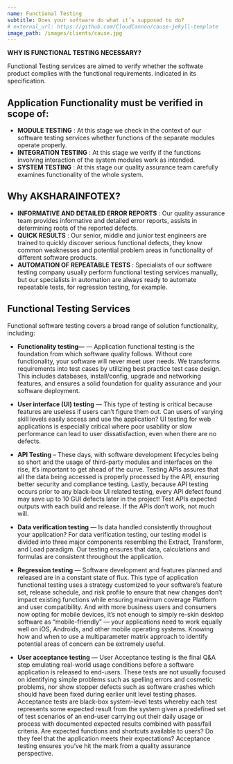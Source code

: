 ```yaml
---
name: Functional Testing
subtitle: Does your software do what it’s supposed to do?
# external_url: https://github.com/CloudCannon/cause-jekyll-template
image_path: /images/clients/cause.jpg
---
```


**WHY IS FUNCTIONAL TESTING NECESSARY?**

Functional Testing services are aimed to verify whether the softwate product complies with the functional requirements. indicated in its specification.


## Application Functionality must be verified in scope of:

* **MODULE TESTING** : At this stage we check in the context of our software testing services whether functions of the separate modules operate properly.
* **INTEGRATION TESTING** : At this stage we verify if the functions involving interaction of the system modules work as intended.
* **SYSTEM TESTING** : At this stage our quality assurance team carefully examines functionality of the whole system.


## Why AKSHARAINFOTEX?

* **INFORMATIVE AND DETAILED ERROR REPORTS** : Our quality assurance team provides informative and detailed error reports, assists in determining roots of the reported defects.
* **QUICK RESULTS** : Our senior, middle and junior test engineers are trained to quickly discover serious functional defects, they know common weaknesses and potential  problem areas in functionality of different software products.
* **AUTOMATION OF REPEATABLE TESTS** : Specialists of our software testing company usually perform functional testing services manually, but our specialists in automation are always ready to automate repeatable tests, for regression testing, for example.


## Functional Testing Services

Functional software testing covers a broad range of solution functionality, including:

* **Functionality testing—** — Application functional testing is the foundation from which software quality follows. Without core functionality, your software will never meet user needs. We transforms requirements into test cases by utilizing best practice test case design. This includes databases, install/config, upgrade and networking features, and ensures a solid foundation for quality assurance and your software deployment.

* **User interface (UI) testing** — This type of testing is critical because features are useless if users can’t figure them out. Can users of varying skill levels easily access and use the application? UI testing for web applications is especially critical where poor usability or slow performance can lead to user dissatisfaction, even when there are no defects.

* **API Testing** – These days, with software development lifecycles being so short and the usage of third-party modules and interfaces on the rise, it’s important to get ahead of the curve. Testing APIs assures that all the data being accessed is properly processed by the API, ensuring better security and compliance testing. Lastly, because API testing occurs prior to any black-box UI related testing, every API defect found may save up to 10 GUI defects later in the project! Test APIs expected outputs with each build and release. If the APIs don’t work, not much will.

* **Data verification testing** — Is data handled consistently throughout your application? For data verification testing, our testing model is divided into three major components resembling the Extract, Transform, and Load paradigm. Our testing ensures that data, calculations and formulas are consistent throughout the application.

* **Regression testing** — Software development and features planned and released are in a constant state of flux. This type of application functional testing uses a strategy customized to your software’s feature set, release schedule, and risk profile to ensure that new changes don’t impact existing functions while ensuring maximum coverage Platform and user compatibility. And with more business users and consumers now opting for mobile devices, it’s not enough to simply re-skin desktop software as “mobile-friendly” — your applications need to work equally well on iOS, Androids, and other mobile operating systems. Knowing how and when to use a multiparameter matrix approach to identify potential areas of concern can be extremely useful.

* **User acceptance testing** — User Acceptance testing is the final Q&A step emulating real-world usage conditions before a software application is released to end-users. These tests are not usually focused on identifying simple problems such as spelling errors and cosmetic problems, nor show stopper defects such as software crashes which should have been fixed during earlier unit level testing phases. Acceptance tests are black-box system-level tests whereby each test represents some expected result from the system given a predefined set of test scenarios of an end-user carrying out their daily usage or process with documented expected results combined with pass/fail criteria. Are expected functions and shortcuts available to users? Do they feel that the application meets their expectations? Acceptance testing ensures you’ve hit the mark from a quality assurance perspective.